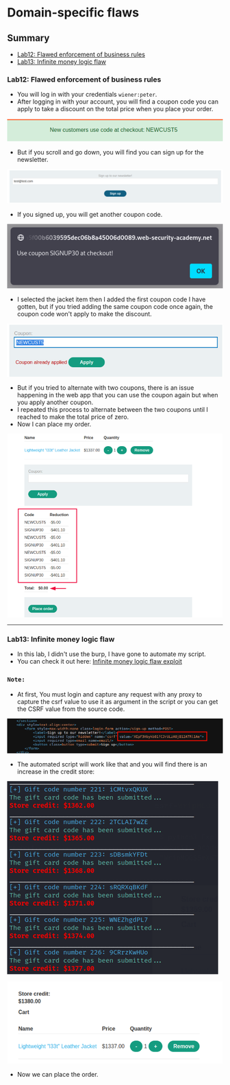 # Domain-specific flaws
## Summary
- [Lab12: Flawed enforcement of business rules]()
- [Lab13: Infinite money logic flaw]()

### Lab12: Flawed enforcement of business rules
- You will log in with your credentials `wiener:peter`.
- After logging in with your account, you will find a coupon code you can apply to take a discount on the total price when you place your order.

![Lab12_coupon.png](https://github.com/Sec0gh/Portswigger-Labs/blob/main/Business%20Logic%20Vulnerabilities%20Labs/images/Lab12_coupon.png)
- But if you scroll and go down, you will find you can sign up for the newsletter.

![Lab12_newsletter.png](https://github.com/Sec0gh/Portswigger-Labs/blob/main/Business%20Logic%20Vulnerabilities%20Labs/images/Lab12_newsletter.png)
- If you signed up, you will get another coupon code.

![Lab12_newcoupon.png](https://github.com/Sec0gh/Portswigger-Labs/blob/main/Business%20Logic%20Vulnerabilities%20Labs/images/Lab12_newcoupon.png)
- I selected the jacket item then I added the first coupon code I have gotten, but if you tried adding the same coupon code once again, the coupon code won't apply to make the discount.

![Lab12_errorMessage.png](https://github.com/Sec0gh/Portswigger-Labs/blob/main/Business%20Logic%20Vulnerabilities%20Labs/images/Lab12_errorMessage.png)
- But if you tried to alternate with two coupons, there is an issue happening in the web app that you can use the coupon again but when you apply another coupon.
- I repeated this process to alternate between the two coupons until I reached to make the total price of zero.
- Now I can place my order.

![Lab12_placeOrder.png](https://github.com/Sec0gh/Portswigger-Labs/blob/main/Business%20Logic%20Vulnerabilities%20Labs/images/Lab12_placeOrder.png)

----
### Lab13: Infinite money logic flaw
- In this lab, I didn't use the burp, I have gone to automate my script.
- You can check it out here: [Infinite money logic flaw exploit](https://github.com/Sec0gh/python-scripts/tree/main/Infinite%20money%20logic%20flaw)
### `Note:` 
- At first, You must login and capture any request with any proxy to capture the csrf value to use it as argument in the script or you can get the CSRF value from the source code.
 
![Lab13_CSRF.png](https://github.com/Sec0gh/Portswigger-Labs/blob/main/Business%20Logic%20Vulnerabilities%20Labs/images/Lab13_CSRF.png)
- The automated script will work like that and you will find there is an increase in the credit store:

![Lab13_ScriptOuptut.png](https://github.com/Sec0gh/Portswigger-Labs/blob/main/Business%20Logic%20Vulnerabilities%20Labs/images/Lab13_ScriptOuptut.png)

![Lab13_StoreCredit.png](https://github.com/Sec0gh/Portswigger-Labs/blob/main/Business%20Logic%20Vulnerabilities%20Labs/images/Lab13_StoreCredit.png)
- Now we can place the order.
